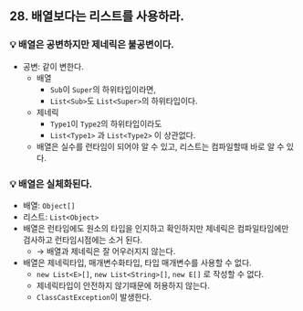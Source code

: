 ## 28. 배열보다는 리스트를 사용하라.

### 💡 배열은 공변하지만 제네릭은 불공변이다.

- 공변: 같이 변한다.
  - 배열
    - `Sub`이 `Super`의 하위타입이라면,
    - `List<Sub>`도 `List<Super>`의 하위타입이다.
  - 제네릭
    - `Type1`이 `Type2`의 하위타입이라도
    - `List<Type1>` 과 `List<Type2>` 이 상관없다.
  - 배열은 실수를 런타임이 되어야 알 수 있고, 리스트는 컴파일할때 바로 알 수 있다.

### 💡 배열은 실체화된다.

- 배열: `Object[]`
- 리스트: `List<Object>`
- 배열은 런타임에도 원소의 타입을 인지하고 확인하지만 제네릭은 컴파일타임에만 검사하고 런타임시점에는 소거 된다.
  - → 배열과 제네릭은 잘 어우러지지 않는다.
- 배열은 제네릭타입, 매개변수화타입, 타입 매개변수를 사용할 수 없다.
  - `new List<E>[]`, `new List<String>[]`, `new E[]` 로 작성할 수 없다.
  - 제네릭타입이 안전하지 않기때문에 허용하지 않는다.
  - `ClassCastException`이 발생한다.